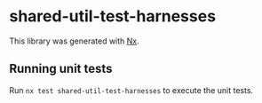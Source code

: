 # shared-util-test-harnesses

This library was generated with [Nx](https://nx.dev).

## Running unit tests

Run `nx test shared-util-test-harnesses` to execute the unit tests.
